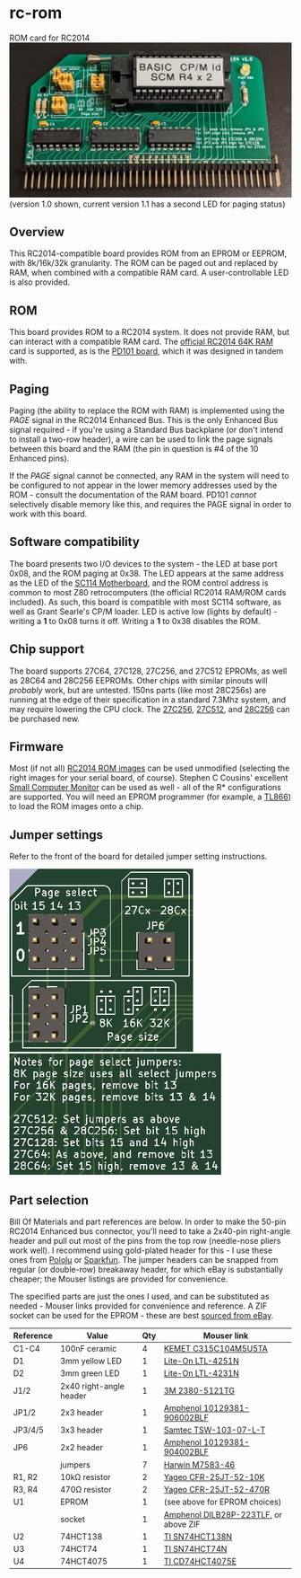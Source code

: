 # rc-rom
 ROM card for RC2014
![Assembled PD104](/img/assembled.jpg)
(version 1.0 shown, current version 1.1 has a second LED for paging status)

## Overview
This RC2014-compatible board provides ROM from an EPROM or EEPROM, with 8k/16k/32k granularity. The ROM can be paged out and replaced by RAM, when combined with a compatible RAM card. A user-controllable LED is also provided.

## ROM
This board provides ROM to a RC2014 system. It does not provide RAM, but can interact with a compatible RAM card. The [official RC2014 64K RAM](https://rc2014.co.uk/modules/64k-ram/) card is supported, as is the [PD101 board](https://github.com/PickledDog/rc-z80ram), which it was designed in tandem with.

## Paging
Paging (the ability to replace the ROM with RAM) is implemented using the *PAGE* signal in the RC2014 Enhanced Bus. This is the only Enhanced Bus signal required - if you're using a Standard Bus backplane (or don't intend to install a two-row header), a wire can be used to link the page signals between this board and the RAM (the pin in question is #4 of the 10 Enhanced pins).

If the *PAGE* signal cannot be connected, any RAM in the system will need to be configured to not appear in the lower memory addresses used by the ROM - consult the documentation of the RAM board. PD101 *cannot* selectively disable memory like this, and requires the PAGE signal in order to work with this board.

## Software compatibility
The board presents two I/O devices to the system - the LED at base port 0x08, and the ROM paging at 0x38. The LED appears at the same address as the LED of the [SC114 Motherboard](https://smallcomputercentral.wordpress.com/sc114-documentation/), and the ROM control address is common to most Z80 retrocomputers (the official RC2014 RAM/ROM cards included). As such, this board is compatible with most SC114 software, as well as Grant Searle's CP/M loader. LED is active low (lights by default) - writing a **1** to 0x08 turns it off. Writing a **1** to 0x38 disables the ROM.

## Chip support
The board supports 27C64, 27C128, 27C256, and 27C512 EPROMs, as well as 28C64 and 28C256 EEPROMs. Other chips with similar pinouts will *probably* work, but are untested. 150ns parts (like most 28C256s) are running at the edge of their specification in a standard 7.3Mhz system, and may require lowering the CPU clock. The [27C256](https://www.mouser.com/ProductDetail/AT27C256R-70PU/), [27C512](https://www.mouser.com/ProductDetail/AT27C512R-70PU/), and [28C256](https://www.mouser.com/ProductDetail/AT28C256-15PU/) can be purchased new.

## Firmware
Most (if not all) [RC2014 ROM images](https://github.com/RC2014Z80/RC2014/tree/master/ROMs) can be used unmodified (selecting the right images for your serial board, of course). Stephen C Cousins' excellent [Small Computer Monitor](https://smallcomputercentral.wordpress.com/small-computer-monitor/) can be used as well - all of the R* configurations are supported. You will need an EPROM programmer (for example, a [TL866](https://www.ebay.com/sch/i.html?_nkw=tl866ii+plus)) to load the ROM images onto a chip.

## Jumper settings
Refer to the front of the board for detailed jumper setting instructions.

![Jumpers](/img/jumpers.jpg) ![Settings](/img/settings.jpg)

## Part selection
Bill Of Materials and part references are below. In order to make the 50-pin RC2014 Enhanced bus connector, you'll need to take a 2x40-pin right-angle header and pull out most of the pins from the top row (needle-nose pliers work well). I recommend using gold-plated header for this - I use these ones from [Pololu](https://www.pololu.com/product/2668) or [Sparkfun](https://www.sparkfun.com/products/12792). The jumper headers can be snapped from regular (or double-row) breakaway header, for which eBay is substantially cheaper; the Mouser listings are provided for convenience.

The specified parts are just the ones I used, and can be substituted as needed - Mouser links provided for convenience and reference. A ZIF socket can be used for the EPROM - these are best [sourced from eBay](https://www.ebay.com/sch/i.html?_nkw=28+pin+zif+socket).

| Reference | Value | Qty | Mouser link |
| --------- | ----- | --- | ----------- |
| C1-C4 | 100nF ceramic | 4 | [KEMET C315C104M5U5TA](https://www.mouser.com/ProductDetail/C315C104M5U5TA7303) |
| D1 | 3mm yellow LED | 1 | [Lite-On LTL-4251N](https://www.mouser.com/ProductDetail/LTL-4251N) |
| D2 | 3mm green LED | 1 | [Lite-On LTL-4231N](https://www.mouser.com/ProductDetail/LTL-4231N) |
| J1/2 | 2x40 right-angle header | 1 | [3M 2380-5121TG](https://www.mouser.com/ProductDetail/2380-5121TG) |
| JP1/2 | 2x3 header | 1 | [Amphenol 10129381-906002BLF](https://www.mouser.com/ProductDetail/10129381-906002BLF) |
| JP3/4/5 | 3x3 header | 1 | [Samtec TSW-103-07-L-T](https://www.mouser.com/ProductDetail/TSW-103-07-L-T) |
| JP6 | 2x2 header | 1 | [Amphenol 10129381-904002BLF](https://www.mouser.com/ProductDetail/10129381-904002BLF) |
| | jumpers | 7 | [Harwin M7583-46](https://www.mouser.com/ProductDetail/M7583-46)
| R1, R2 | 10kΩ resistor | 2 | [Yageo CFR-25JT-52-10K](https://www.mouser.com/ProductDetail/CFR-25JT-52-10K) |
| R3, R4 | 470Ω resistor | 2 | [Yageo CFR-25JT-52-470R](https://www.mouser.com/ProductDetail/CFR-25JT-52-470R) |
| U1 | EPROM | 1 | (see above for EPROM choices) |
| | socket | 1 | [Amphenol DILB28P-223TLF](https://www.mouser.com/ProductDetail/DILB28P-223TLF), or above ZIF |
| U2 | 74HCT138 | 1 | [TI SN74HCT138N](https://www.mouser.com/ProductDetail/SN74HCT138N) |
| U3 | 74HCT74 | 1 | [TI SN74HCT74N](https://www.mouser.com/ProductDetail/SN74HCT74N) |
| U4 | 74HCT4075 | 1 | [TI CD74HCT4075E](https://www.mouser.com/ProductDetail/CD74HCT4075E) |